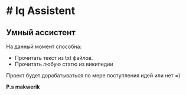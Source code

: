 # # Iq Assistent
## Умный ассистент

На данный момент способна:

- Прочитать текст из txt файлов.
- Прочитать любую статю из википедии

Проект будет дорабатываться по мере поступления идей или нет =)

**P.s   makwerik**

